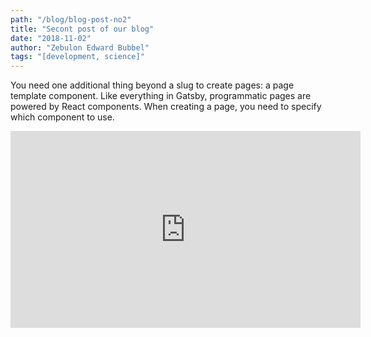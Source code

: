 ```yaml
---
path: "/blog/blog-post-no2"
title: "Secont post of our blog"
date: "2018-11-02"
author: "Zebulon Edward Bubbel"
tags: "[development, science]"
---
```


You need one additional thing beyond a slug to create pages: a page template component. Like everything in Gatsby, programmatic pages are powered by React components. When creating a page, you need to specify which component to use.

<iframe width="560" height="315" src="https://www.youtube.com/watch?v=NUKKzdVy0EI" frameborder="0" allowfullscreen></iframe>
